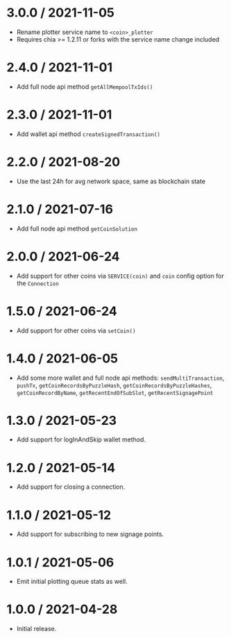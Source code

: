 3.0.0 / 2021-11-05
==================

* Rename plotter service name to `<coin>_plotter`
* Requires chia >= 1.2.11 or forks with the service name change included

2.4.0 / 2021-11-01
==================

* Add full node api method `getAllMempoolTxIds()`

2.3.0 / 2021-11-01
==================

* Add wallet api method `createSignedTransaction()`

2.2.0 / 2021-08-20
==================

* Use the last 24h for avg network space, same as blockchain state

2.1.0 / 2021-07-16
==================

* Add full node api method `getCoinSolution`

2.0.0 / 2021-06-24
==================

* Add support for other coins via `SERVICE(coin)` and `coin` config option for the `Connection`

1.5.0 / 2021-06-24
==================

* Add support for other coins via `setCoin()`

1.4.0 / 2021-06-05
==================

* Add some more wallet and full node api methods: `sendMultiTransaction`, `pushTx`, `getCoinRecordsByPuzzleHash`, `getCoinRecordsByPuzzleHashes`, `getCoinRecordByName`, `getRecentEndOfSubSlot`, `getRecentSignagePoint`

1.3.0 / 2021-05-23
==================

* Add support for logInAndSkip wallet method.

1.2.0 / 2021-05-14
==================

* Add support for closing a connection.

1.1.0 / 2021-05-12
==================

* Add support for subscribing to new signage points.

1.0.1 / 2021-05-06
==================

* Emit initial plotting queue stats as well.

1.0.0 / 2021-04-28
==================

* Initial release.
